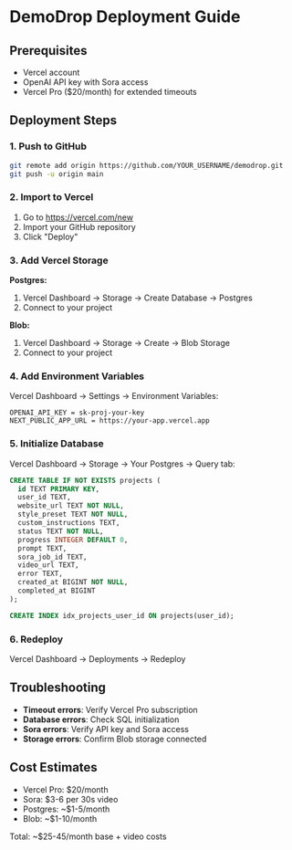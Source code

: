 # DemoDrop Deployment Guide

## Prerequisites

- Vercel account
- OpenAI API key with Sora access
- Vercel Pro ($20/month) for extended timeouts

## Deployment Steps

### 1. Push to GitHub

```bash
git remote add origin https://github.com/YOUR_USERNAME/demodrop.git
git push -u origin main
```

### 2. Import to Vercel

1. Go to https://vercel.com/new
2. Import your GitHub repository
3. Click "Deploy"

### 3. Add Vercel Storage

**Postgres:**
1. Vercel Dashboard → Storage → Create Database → Postgres
2. Connect to your project

**Blob:**
1. Vercel Dashboard → Storage → Create → Blob Storage
2. Connect to your project

### 4. Add Environment Variables

Vercel Dashboard → Settings → Environment Variables:

```
OPENAI_API_KEY = sk-proj-your-key
NEXT_PUBLIC_APP_URL = https://your-app.vercel.app
```

### 5. Initialize Database

Vercel Dashboard → Storage → Your Postgres → Query tab:

```sql
CREATE TABLE IF NOT EXISTS projects (
  id TEXT PRIMARY KEY,
  user_id TEXT,
  website_url TEXT NOT NULL,
  style_preset TEXT NOT NULL,
  custom_instructions TEXT,
  status TEXT NOT NULL,
  progress INTEGER DEFAULT 0,
  prompt TEXT,
  sora_job_id TEXT,
  video_url TEXT,
  error TEXT,
  created_at BIGINT NOT NULL,
  completed_at BIGINT
);

CREATE INDEX idx_projects_user_id ON projects(user_id);
```

### 6. Redeploy

Vercel Dashboard → Deployments → Redeploy

## Troubleshooting

- **Timeout errors**: Verify Vercel Pro subscription
- **Database errors**: Check SQL initialization
- **Sora errors**: Verify API key and Sora access
- **Storage errors**: Confirm Blob storage connected

## Cost Estimates

- Vercel Pro: $20/month
- Sora: $3-6 per 30s video
- Postgres: ~$1-5/month
- Blob: ~$1-10/month

Total: ~$25-45/month base + video costs
